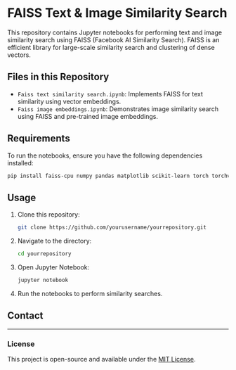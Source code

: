 # FAISS Text & Image Similarity Search

This repository contains Jupyter notebooks for performing text and image similarity search using FAISS (Facebook AI Similarity Search). FAISS is an efficient library for large-scale similarity search and clustering of dense vectors.

## Files in this Repository

- `Faiss text similarity search.ipynb`: Implements FAISS for text similarity using vector embeddings.
- `Faiss image embeddings.ipynb`: Demonstrates image similarity search using FAISS and pre-trained image embeddings.

## Requirements
To run the notebooks, ensure you have the following dependencies installed:
```bash
pip install faiss-cpu numpy pandas matplotlib scikit-learn torch torchvision
```

## Usage
1. Clone this repository:
   ```bash
   git clone https://github.com/yourusername/yourrepository.git
   ```
2. Navigate to the directory:
   ```bash
   cd yourrepository
   ```
3. Open Jupyter Notebook:
   ```bash
   jupyter notebook
   ```
4. Run the notebooks to perform similarity searches.

## Contact

---
### License
This project is open-source and available under the [MIT License](LICENSE).

